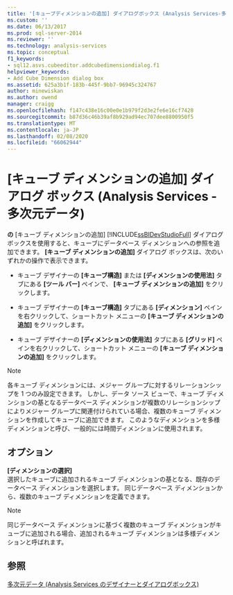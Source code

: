 ```yaml
---
title: '[キューブディメンションの追加] ダイアログボックス (Analysis Services-多次元データ) |Microsoft Docs'
ms.custom: ''
ms.date: 06/13/2017
ms.prod: sql-server-2014
ms.reviewer: ''
ms.technology: analysis-services
ms.topic: conceptual
f1_keywords:
- sql12.asvs.cubeeditor.addcubedimensiondialog.f1
helpviewer_keywords:
- Add Cube Dimension dialog box
ms.assetid: 625a3b1f-183b-445f-9bb7-96945c324767
author: minewiskan
ms.author: owend
manager: craigg
ms.openlocfilehash: f147c438e16c00e0e1b979f2d3e2fe6e16cf7428
ms.sourcegitcommit: b87d36c46b39af8b929ad94ec707dee8800950f5
ms.translationtype: MT
ms.contentlocale: ja-JP
ms.lasthandoff: 02/08/2020
ms.locfileid: "66062944"
---
```

# <a name="add-cube-dimension-dialog-box-analysis-services---multidimensional-data"></a>[キューブ ディメンションの追加] ダイアログ ボックス (Analysis Services - 多次元データ)
  
  **の** [キューブ ディメンションの追加] [!INCLUDE[ssBIDevStudioFull](../includes/ssbidevstudiofull-md.md)] ダイアログ ボックスを使用すると、キューブにデータベース ディメンションへの参照を追加できます。 
  **[キューブ ディメンションの追加]** ダイアログ ボックスは、次のいずれかの操作で表示できます。  
  
-   キューブ デザイナーの **[キューブ構造]** または **[ディメンションの使用法]** タブにある **[ツール バー]** ペインで、 **[キューブ ディメンションの追加]** をクリックします。  
  
-   キューブ デザイナーの **[キューブ構造]** タブにある **[ディメンション]** ペインを右クリックして、ショートカット メニューの **[キューブ ディメンションの追加]** をクリックします。  
  
-   キューブ デザイナーの **[ディメンションの使用法]** タブにある **[グリッド]** ペインを右クリックして、ショートカット メニューの **[キューブ ディメンションの追加]** をクリックします。  
  
> [!NOTE]  
>  各キューブ ディメンションには、メジャー グループに対するリレーションシップを 1 つのみ設定できます。 しかし、データ ソース ビューで、キューブ ディメンションの基となるデータベース ディメンションが複数のリレーションシップによりメジャー グループに関連付けられている場合、複数のキューブ ディメンションを作成してキューブに追加できます。 このようなディメンションを多様ディメンションと呼び、一般的には時間ディメンションに使用されます。  
  
## <a name="options"></a>オプション  
 **[ディメンションの選択]**  
 選択したキューブに追加されるキューブ ディメンションの基となる、既存のデータベース ディメンションを選択します。 同じデータベース ディメンションから、複数のキューブ ディメンションを定義できます。  
  
> [!NOTE]  
>  同じデータベース ディメンションに基づく複数のキューブ ディメンションがキューブに追加される場合、追加されるキューブ ディメンションは多様ディメンションと呼ばれます。  
  
## <a name="see-also"></a>参照  
 [多次元データ &#40;Analysis Services のデザイナーとダイアログボックス&#41;](analysis-services-designers-and-dialog-boxes-multidimensional-data.md)  
  
  
